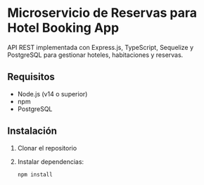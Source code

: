 # Microservicio de Reservas para Hotel Booking App

API REST implementada con Express.js, TypeScript, Sequelize y PostgreSQL para gestionar hoteles, habitaciones y reservas.

## Requisitos

- Node.js (v14 o superior)
- npm
- PostgreSQL

## Instalación

1. Clonar el repositorio
2. Instalar dependencias:

   ```bash
   npm install
